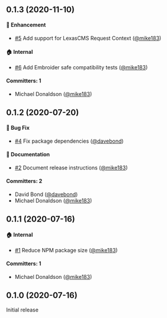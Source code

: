 ## 0.1.3 (2020-11-10)

#### :rocket: Enhancement
* [#5](https://github.com/LexasCMS/ember-data-lexascms/pull/5) Add support for LexasCMS Request Context ([@mike183](https://github.com/mike183))

#### :house: Internal
* [#6](https://github.com/LexasCMS/ember-data-lexascms/pull/6) Add Embroider safe compatibility tests ([@mike183](https://github.com/mike183))

#### Committers: 1
- Michael Donaldson ([@mike183](https://github.com/mike183))

## 0.1.2 (2020-07-20)

#### :bug: Bug Fix
* [#4](https://github.com/LexasCMS/ember-data-lexascms/pull/4) Fix package dependencies ([@davebond](https://github.com/davebond))

#### :memo: Documentation
* [#2](https://github.com/LexasCMS/ember-data-lexascms/pull/2) Document release instructions ([@mike183](https://github.com/mike183))

#### Committers: 2
- David Bond ([@davebond](https://github.com/davebond))
- Michael Donaldson ([@mike183](https://github.com/mike183))

## 0.1.1 (2020-07-16)

#### :house: Internal
* [#1](https://github.com/LexasCMS/ember-data-lexascms/pull/1) Reduce NPM package size ([@mike183](https://github.com/mike183))

#### Committers: 1
- Michael Donaldson ([@mike183](https://github.com/mike183))

## 0.1.0 (2020-07-16)

Initial release


